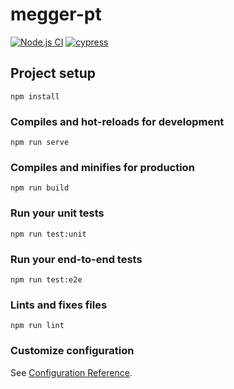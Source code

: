 # megger-pt

[![Node.js CI](https://github.com/m3gg3r/pt/actions/workflows/node.js.yml/badge.svg)](https://github.com/m3gg3r/pt/actions/workflows/node.js.yml) [![cypress](https://github.com/m3gg3r/pt/actions/workflows/cypress.yml/badge.svg)](https://github.com/m3gg3r/pt/actions/workflows/cypress.yml)

## Project setup
```
npm install
```

### Compiles and hot-reloads for development
```
npm run serve
```

### Compiles and minifies for production
```
npm run build
```

### Run your unit tests
```
npm run test:unit
```

### Run your end-to-end tests
```
npm run test:e2e
```

### Lints and fixes files
```
npm run lint
```

### Customize configuration
See [Configuration Reference](https://cli.vuejs.org/config/).
